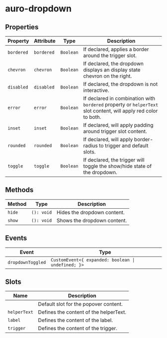 # auro-dropdown

## Properties

| Property   | Attribute  | Type        | Description                                      |
|------------|------------|-------------|--------------------------------------------------|
| `bordered` | `bordered` | ` Boolean ` | If declared, applies a border around the trigger slot. |
| `chevron`  | `chevron`  | ` Boolean ` | If declared, the dropdown displays an display state chevron on the right. |
| `disabled` | `disabled` | ` Boolean ` | If declared, the dropdown is not interactive.    |
| `error`    | `error`    | ` Boolean ` | If declared in combination with `bordered` property or `helperText` slot content, will apply red color to both. |
| `inset`    | `inset`    | ` Boolean ` | If declared, will apply padding around trigger slot content. |
| `rounded`  | `rounded`  | ` Boolean ` | If declared, will apply border-radius to trigger and default slots. |
| `toggle`   | `toggle`   | ` Boolean ` | If declared, the trigger will toggle the show/hide state of the dropdown. |

## Methods

| Method | Type       | Description                 |
|--------|------------|-----------------------------|
| `hide` | `(): void` | Hides the dropdown content. |
| `show` | `(): void` | Shows the dropdown content. |

## Events

| Event             | Type                                             |
|-------------------|--------------------------------------------------|
| `dropdownToggled` | `CustomEvent<{ expanded: boolean \| undefined; }>` |

## Slots

| Name         | Description                            |
|--------------|----------------------------------------|
|              | Default slot for the popover content.  |
| `helperText` | Defines the content of the helperText. |
| `label`      | Defines the content of the label.      |
| `trigger`    | Defines the content of the trigger.    |
